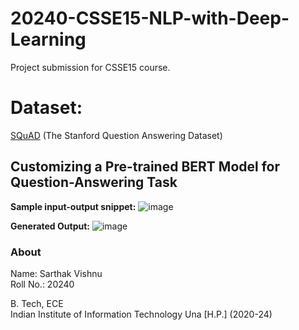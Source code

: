 # 20240-CSSE15-NLP-with-Deep-Learning
Project submission for CSSE15 course.

# Dataset:
[SQuAD](https://rajpurkar.github.io/SQuAD-explorer/) (The Stanford Question Answering Dataset)

## Customizing a Pre-trained BERT Model for Question-Answering Task
**Sample input-output snippet:**
![image](https://github.com/Sarthak-Vishnu/20240-CSSE15-NLP-with-Deep-Learning/assets/75846529/1053bbc0-ccbe-45c1-87e3-9a674589bac9)  

**Generated Output:**
![image](https://github.com/Sarthak-Vishnu/20240-CSSE15-NLP-with-Deep-Learning/assets/75846529/ac171ab7-34c7-4460-9e4d-96a896b0d830)  


### About
Name: Sarthak Vishnu  
Roll No.: 20240  

B. Tech, ECE  
Indian Institute of Information Technology Una [H.P.] (2020-24)
